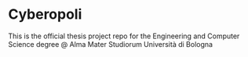 # Cyberopoli
This is the official thesis project repo for the Engineering and Computer Science degree @ Alma Mater Studiorum Università di Bologna
